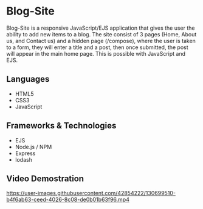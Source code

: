 # Blog-Site

Blog-Site is a responsive JavaScript/EJS application that gives the user the ability to add new items to a blog. The site consist of 3 pages (Home, About us, and Contact us) and a hidden page (/compose), where the user is taken to a form, they will enter a title and a post, then once submitted, the post will appear in the main home page. This is possible with JavaScript and EJS. 

## Languages
* HTML5
* CSS3
* JavaScript 

## Frameworks & Technologies
* EJS
* Node.js / NPM
* Express
* lodash

## Video Demostration 



https://user-images.githubusercontent.com/42854222/130699510-b4f6ab63-ceed-4026-8c08-de0b01b63f96.mp4


